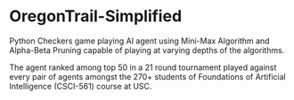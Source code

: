 # OregonTrail-Simplified

Python Checkers game playing AI agent using Mini-Max Algorithm and Alpha-Beta Pruning capable of playing at varying depths of the algorithms. 

The agent ranked among top 50 in a 21 round tournament played against every pair of agents amongst the 270+ students of Foundations of Artificial Intelligence (CSCI-561) course at USC.
